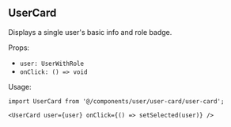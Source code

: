 ## UserCard

Displays a single user's basic info and role badge.

Props:
- `user: UserWithRole`
- `onClick: () => void`

Usage:
```tsx
import UserCard from '@/components/user/user-card/user-card';

<UserCard user={user} onClick={() => setSelected(user)} />
```

